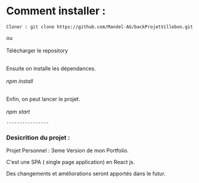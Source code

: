 <h1>Comment installer :</h1> 

	Cloner : git clone https://github.com/Mandel-AG/backProjetVillebon.git
  
ou </br>
</br>
Télécharger le repository</strong>
	
</br>
Ensuite on installe les dépendances.</br>
</br>
<em>npm install </em></br>
  </br>
  
Enfin, on peut lancer le projet.</br>
</br>
	<em>npm start</em>
	

	
	----------------
		


<h3>Desicrition du projet :</h3>

Projet Personnel : 3eme Version de mon Portfolio.

C'est une SPA ( single page application) en React js.

Des changements et améliorations seront apportés dans le futur.


